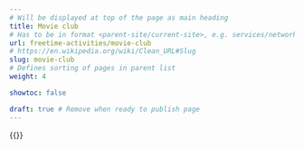 ```yaml
---
# Will be displayed at top of the page as main heading
title: Movie club
# Has to be in format <parent-site/current-site>, e.g. services/network (notice missing slash at the beginning)
url: freetime-activities/movie-club
# https://en.wikipedia.org/wiki/Clean_URL#Slug
slug: movie-club
# Defines sorting of pages in parent list
weight: 4

showtoc: false

draft: true # Remove when ready to publish page
---
```

{{<linktraslations>}} <!-- TODO: remove before publishing draft -->

<!-- Write page contents here -->
<!-- Use Markdown syntax: https://www.markdownguide.org/basic-syntax -->

